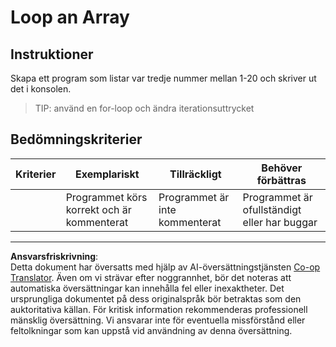 <!--
CO_OP_TRANSLATOR_METADATA:
{
  "original_hash": "8b2381170bd0fd2870f5889bb8620f02",
  "translation_date": "2025-08-26T21:47:31+00:00",
  "source_file": "2-js-basics/4-arrays-loops/assignment.md",
  "language_code": "sv"
}
-->
# Loop an Array

## Instruktioner

Skapa ett program som listar var tredje nummer mellan 1-20 och skriver ut det i konsolen.

> TIP: använd en for-loop och ändra iterationsuttrycket

## Bedömningskriterier

| Kriterier | Exemplariskt                           | Tillräckligt             | Behöver förbättras             |
| --------- | -------------------------------------- | ------------------------ | ------------------------------ |
|           | Programmet körs korrekt och är kommenterat | Programmet är inte kommenterat | Programmet är ofullständigt eller har buggar |

---

**Ansvarsfriskrivning**:  
Detta dokument har översatts med hjälp av AI-översättningstjänsten [Co-op Translator](https://github.com/Azure/co-op-translator). Även om vi strävar efter noggrannhet, bör det noteras att automatiska översättningar kan innehålla fel eller inexaktheter. Det ursprungliga dokumentet på dess originalspråk bör betraktas som den auktoritativa källan. För kritisk information rekommenderas professionell mänsklig översättning. Vi ansvarar inte för eventuella missförstånd eller feltolkningar som kan uppstå vid användning av denna översättning.